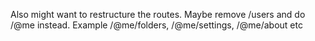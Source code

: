 Also might want to restructure the routes. Maybe remove /users and do /@me instead. Example /@me/folders, /@me/settings, /@me/about etc
